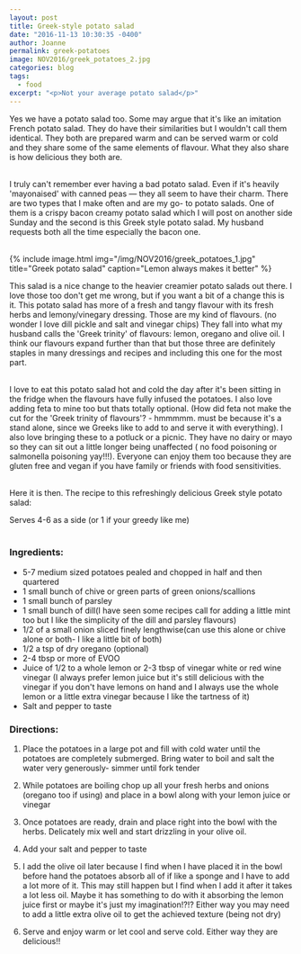 ```yaml
---
layout: post
title: Greek-style potato salad
date: "2016-11-13 10:30:35 -0400"
author: Joanne
permalink: greek-potatoes
image: NOV2016/greek_potatoes_2.jpg
categories: blog
tags:
  - food
excerpt: "<p>Not your average potato salad</p>"
---
```


Yes we have a potato salad too. Some may argue that it's like an imitation French potato salad. They do have their similarities but I wouldn't call them identical. They both are prepared warm and can be served warm or cold and they share some of the same elements of flavour.  What they also share is how delicious they both are.  
<br>

I truly can't remember ever having a bad potato salad.  Even if it's heavily 'mayonaised' with canned peas &mdash; they all seem to have their charm. There are two types that I make often and are my go- to potato salads.  One of them is a crispy bacon creamy potato salad which I will post on another side Sunday and the second is this Greek style potato salad. My husband requests both all the time especially the bacon one.
<br><br>

{% include image.html
            img="/img/NOV2016/greek_potatoes_1.jpg"
            title="Greek potato salad"
            caption="Lemon always makes it better" %}

This salad is a nice change to the heavier creamier potato salads out there. I love those too don't get me wrong, but if you want a bit of a change this is it. This potato salad has more of a fresh and tangy flavour with its fresh herbs and lemony/vinegary dressing. Those are my kind of flavours. (no wonder I love dill pickle and salt and vinegar chips) They fall into what my husband calls the 'Greek trinity' of flavours: lemon, oregano and olive oil.  I think our flavours expand further than that but those three are definitely staples in many dressings and recipes and including this one for the most part.  
<br>

I love to eat this potato salad hot and cold the day after it's been sitting in the fridge when the flavours have fully infused the potatoes.  I also love adding feta to mine too but thats totally optional. (How did feta not make the cut for the 'Greek trinity of flavours'? - hmmmmm. must be because it's a stand alone, since we Greeks like to add to and serve it with everything).   I also love bringing these to a potluck or a picnic.  They have no dairy or mayo so they can sit out a little longer being unaffected ( no food poisoning or salmonella poisoning yay!!!).  Everyone can enjoy them too because they are gluten free and vegan if you have family or friends with food sensitivities.  
<br>

Here it is then. The recipe to this refreshingly delicious Greek style potato salad:

Serves 4-6 as a side (or 1 if your greedy like me)
<br><br>

### Ingredients:

* 5-7 medium sized potatoes pealed and chopped in half and then quartered
* 1 small bunch of chive or green parts of green onions/scallions
* 1 small bunch of parsley
* 1 small bunch of dill(I have seen some recipes call for adding a little mint too but I like the simplicity of the dill and parsley flavours)
* 1/2 of a small onion sliced finely lengthwise(can use this alone or chive alone or both- I like a little bit of both)
* 1/2 a tsp of dry oregano (optional)
* 2-4 tbsp or more of EVOO
* Juice of 1/2 to a whole lemon or 2-3 tbsp of vinegar white or red wine vinegar (I always prefer lemon juice but it's still delicious with the vinegar if you don't have lemons on hand and I always use the whole lemon or a little extra vinegar because I like the tartness of it)
* Salt and pepper to taste

### Directions:

1. Place the potatoes in a large pot and fill with cold water until the potatoes are completely submerged.  Bring water to boil and salt the water very generously- simmer until fork tender

2. While potatoes are boiling chop up all your fresh herbs and onions (oregano too if using) and place in a bowl along with your lemon juice or vinegar

3. Once potatoes are ready, drain and place right into the bowl with the herbs. Delicately mix well and start drizzling in your olive oil.  

4. Add your salt and pepper to taste

5. I add the olive oil later because I find when I have placed it in the bowl before hand the potatoes absorb all of if like a sponge and I have to add a lot more of it.  This may still happen but I find when I add it after it takes a lot less oil. Maybe it has something to do with it absorbing the lemon juice first or maybe it's just my imagination!?!? Either way you may need to add a little extra olive oil to get the achieved texture (being not dry)

6. Serve and enjoy warm or let cool and serve cold.  Either way they are delicious!!
